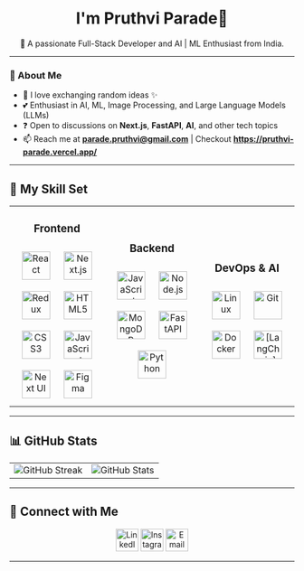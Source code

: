 <!-- <p align="center">
<img alt="Welcome banner" height="250px" width="100%" src="https://miro.medium.com/v2/resize:fit:996/format:webp/1*FfBynQBLv37OqXazih_Yyw.gif">
</p>
-->

<h1 align="center">I'm Pruthvi Parade👋</h1>

<p align="center">🚀 A passionate Full-Stack Developer and AI | ML Enthusiast from India.</p>

---

### 🌟 About Me
- 🌱 I love exchanging random ideas ✨
- 💕 Enthusiast in AI, ML, Image Processing, and Large Language Models (LLMs)
- ❓ Open to discussions on **Next.js**, **FastAPI**, **AI**, and other tech topics
- 📫 Reach me at **parade.pruthvi@gmail.com** | Checkout **https://pruthvi-parade.vercel.app/**

---

## 🚀 My Skill Set

<table align="center">
<tr>
<td align="center" width="33%">
<h3>Frontend</h3>
<div>
<img src="https://profilinator.rishav.dev/skills-assets/react-original-wordmark.svg" alt="React" height="50" style="margin: 10px;" />
<img src="https://cdn.worldvectorlogo.com/logos/next-js.svg" alt="Next.js" height="50" style="margin: 10px;" />
<img src="https://profilinator.rishav.dev/skills-assets/redux-original.svg" alt="Redux" height="50" style="margin: 10px;" />
<img src="https://profilinator.rishav.dev/skills-assets/html5-original-wordmark.svg" alt="HTML5" height="50" style="margin: 10px;" />
<img src="https://profilinator.rishav.dev/skills-assets/css3-original-wordmark.svg" alt="CSS3" height="50" style="margin: 10px;" />
<img src="https://profilinator.rishav.dev/skills-assets/javascript-original.svg" alt="JavaScript" height="50" style="margin: 10px;" />
<img src="https://nextui.org/apple-touch-icon.png" alt="Next UI" height="50" style="margin: 10px;" />
<img src="https://profilinator.rishav.dev/skills-assets/figma-icon.svg" alt="Figma" height="50" style="margin: 10px;" />
</div>
</td>

<td align="center" width="33%">
<h3>Backend</h3>
<div>
<img src="https://profilinator.rishav.dev/skills-assets/javascript-original.svg" alt="JavaScript" height="50" style="margin: 10px;" />
<img src="https://p7.hiclipart.com/preview/156/344/1024/node-js-javascript-openshift-node-border.jpg" alt="Node.js" height="50" style="margin: 10px;" />
<img src="https://profilinator.rishav.dev/skills-assets/mongodb-original-wordmark.svg" alt="MongoDB" height="50" style="margin: 10px;" />
<img src="https://upload.wikimedia.org/wikiversity/en/8/8c/FastAPI_logo.png" alt="FastAPI" height="50" style="margin: 10px;" />
<img src="https://profilinator.rishav.dev/skills-assets/python-original.svg" alt="Python" height="50" style="margin: 10px;" />
</div>
</td>

<td align="center" width="33%">
<h3>DevOps & AI</h3>
<div>
<img src="https://profilinator.rishav.dev/skills-assets/linux-original.svg" alt="Linux" height="50" style="margin: 10px;" />
<img src="https://profilinator.rishav.dev/skills-assets/git-scm-icon.svg" alt="Git" height="50" style="margin: 10px;" />
<img src="https://profilinator.rishav.dev/skills-assets/docker-original-wordmark.svg" alt="Docker" height="50" style="margin: 10px;" />
<img src="[Your LangChain Icon URL]" alt="[LangChain]" height= "50", style= "margin: 10px;"/>
</div>
</td>
</tr>
</table>

---

## 📊 GitHub Stats
<table align="center">
  <tr>
    <td>
      <img src="https://github-readme-streak-stats.herokuapp.com?user=Pruthvi-Parade&theme=dark&hide_border=true" alt="GitHub Streak" />
    </td>
    <td>
      <img src="https://github-readme-stats.vercel.app/api?username=pruthvi-parade&show_icons=true&locale=en&theme=dark" alt="GitHub Stats" />
    </td>
  </tr>
</table>

---

## 🤝 Connect with Me

<p align='center'>
<a href='https://www.linkedin.com/in/pruthvi-parade-2040b0248/'><img src='https://www.vectorlogo.zone/logos/linkedin/linkedin-icon.svg' alt='LinkedIn' height='40' /></a>
<a href='https://www.instagram.com/parade_pruthvi/'><img src='https://www.vectorlogo.zone/logos/instagram/instagram-icon.svg' alt='Instagram' height='40' /></a>
<a href='mailto:parade.pruthvi@gmail.com'><img src='https://www.vectorlogo.zone/logos/gmail/gmail-icon.svg' alt='Email' height='40' /></a>
</p>

---
